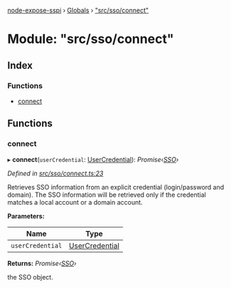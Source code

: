 [node-expose-sspi](../README.md) › [Globals](../globals.md) › ["src/sso/connect"](_src_sso_connect_.md)

# Module: "src/sso/connect"

## Index

### Functions

* [connect](_src_sso_connect_.md#connect)

## Functions

###  connect

▸ **connect**(`userCredential`: [UserCredential](../interfaces/_lib_sspi_d_.usercredential.md)): *Promise‹[SSO](../classes/_src_sso_sso_.sso.md)›*

*Defined in [src/sso/connect.ts:23](https://github.com/jlguenego/node-expose-sspi/blob/e4d7005/src/sso/connect.ts#L23)*

Retrieves SSO information from an explicit credential (login/password and domain).
The SSO information will be retrieved only if the credential
matches a local account or a domain account.

**Parameters:**

Name | Type |
------ | ------ |
`userCredential` | [UserCredential](../interfaces/_lib_sspi_d_.usercredential.md) |

**Returns:** *Promise‹[SSO](../classes/_src_sso_sso_.sso.md)›*

the SSO object.
